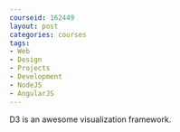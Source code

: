 ```yaml
---
courseid: 162449
layout: post
categories: courses
tags:
- Web
- Design
- Projects
- Development
- NodeJS
- AngularJS
---
```



D3 is an awesome visualization framework.

